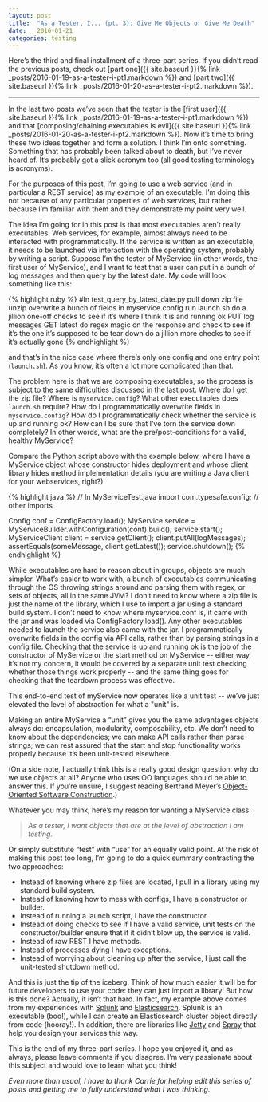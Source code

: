 ```yaml
---
layout: post
title:  "As a Tester, I... (pt. 3): Give Me Objects or Give Me Death"
date:   2016-01-21
categories: testing
---
```


Here’s the third and final installment of a three-part series.  If you didn’t read the previous posts, check out [part one]({{ site.baseurl }}{% link _posts/2016-01-19-as-a-tester-i-pt1.markdown %}) and
[part two]({{ site.baseurl }}{% link _posts/2016-01-20-as-a-tester-i-pt2.markdown %}).
<hr>
In the last two posts we’ve seen that the tester is the [first user]({{ site.baseurl }}{% link _posts/2016-01-19-as-a-tester-i-pt1.markdown %}) and that [composing/chaining executables is evil]({{ site.baseurl }}{% link _posts/2016-01-20-as-a-tester-i-pt2.markdown %}).  Now it’s time to bring these two ideas together and form a solution.  I think I’m onto something.  Something that has probably been talked about to death, but I’ve never heard of.  It’s probably got a slick acronym too (all good testing terminology is acronyms).

<p>For the purposes of this post, I’m going to use a web service (and in particular a REST service) as my example of an executable.  I’m doing this not because of any particular properties of web services, but rather because I’m familiar with them and they demonstrate my point very well.</p>

<p>The idea I’m going for in this post is that most executables aren’t really executables.  Web services, for example, almost always need to be interacted with programmatically.  If the service is written as an executable, it needs to be launched via interaction with the operating system, probably by writing a script.  Suppose I’m the tester of MyService (in other words, the first user of MyService), and I want to test that a user can put in a bunch of log messages and then query by the latest date.  My code will look something like this:</p>

{% highlight ruby %}
#In test_query_by_latest_date.py
pull down zip file
unzip
overwrite a bunch of fields in myservice.config
run launch.sh
do a jillion one-off checks to see if it’s where I think it is and running ok
PUT log messages
GET latest
do regex magic on the response and check to see if it’s the one it’s supposed to be
tear down
do a jillion more checks to see if it’s actually gone
{% endhighlight %}

and that’s in the nice case where there’s only one config and one entry point (`launch.sh`).  As you know, it’s often a lot more complicated than that.

The problem here is that we are composing executables, so the process is subject to the same difficulties discussed in the last post.  Where do I get the zip file?  Where is `myservice.config`?   What other executables does `launch.sh` require?  How do I programmatically overwrite fields in `myservice.config`? How do I programmatically check whether the service is up and running ok? How can I be sure that I’ve torn the service down completely?  In other words, what are the pre/post-conditions for a valid, healthy MyService?

<p>Compare the Python script above with the example below, where I have a MyService object whose constructor hides deployment and whose client library hides method implementation details (you are writing a Java client for your webservices, right?).</p>

{% highlight java %}
// In MyServiceTest.java
import com.typesafe.config;
// other imports

Config conf = ConfigFactory.load();
MyService service = MyServiceBuilder.withConfiguration(conf).build();
service.start();
MyServiceClient client = service.getClient();
client.putAll(logMessages);
assertEquals(someMessage, client.getLatest());
service.shutdown();
{% endhighlight %}

<p>While executables are hard to reason about in groups, objects are much simpler.  What’s easier to work with, a bunch of executables communicating through the OS throwing strings around and parsing them with regex, or sets of objects, all in the same JVM?  I don’t need to know where a zip file is, just the name of the library, which I use to import a jar using a standard build system.  I don’t need to know where myservice.conf is, it came with the jar and was loaded via ConfigFactory.load().   Any other executables needed to launch the service also came with the jar.  I programmatically overwrite fields in the config via API calls, rather than by parsing strings in a config file.  Checking that the service is up and running ok is the job of the constructor of MyService or the start method on MyService -- either way, it’s not my concern, it would be covered by a separate unit test checking whether those things work properly -- and the same thing goes for checking that the teardown process was effective.</p>

This end-to-end test of myService now operates like a unit test -- we’ve just  elevated the level of abstraction for what a  "unit" is.

<p>Making an entire MyService a &ldquo;unit&rdquo; gives you the same advantages objects always do:  encapsulation, modularity, composability, etc.  We don’t need to know about the dependencies; we can make API calls rather than parse strings; we can rest assured that the start and stop functionality works properly because it’s been unit-tested elsewhere.</p>

<p>(On a side note, I actually think this is a really good design question: why do we use objects at all?  Anyone who uses OO languages should be able to answer this.  If you’re unsure, I suggest reading Bertrand Meyer’s <a href="http://www.amazon.com/Object-Oriented-Software-Construction-CD-ROM-Edition/dp/0136291554">Object-Oriented Software Construction</a>.)</p>

<p>Whatever you may think, here’s my reason for wanting a MyService class:</p>

<blockquote><i>As a tester, I want objects that are at the level of abstraction I am testing.</i></blockquote>

<p>Or simply substitute &ldquo;test&rdquo; with &ldquo;use&rdquo; for an equally valid point.  At the risk of making this post too long, I’m going to do a quick summary contrasting the two approaches:</p>

<ul>
  <li>Instead of knowing where zip files are located, I pull in a library using my standard build system.</li>
  <li>Instead of knowing how to mess with configs, I have a constructor or builder.</li>
  <li>Instead of running a launch script, I have the constructor.</li>
  <li>Instead of doing checks to see if I have a valid service, unit tests on the constructor/builder ensure that if it didn’t blow up, the service is valid.</li>
  <li>Instead of raw REST I have methods.</li>
  <li>Instead of processes dying I have exceptions.</li>
  <li>Instead of worrying about cleaning up after the service, I just call the unit-tested shutdown method.</li>
</ul>

<p>And this is just the tip of the iceberg.  Think of how much easier it will be for future developers to use your code: they can just import a library!  But how is this done?  Actually, it isn’t that hard.  In fact, my example above comes from my experiences with <a href="http://www.splunk.com/">Splunk</a> and <a href="https://www.elastic.co/">Elasticsearch</a>.  Splunk is an executable (boo!), while I can create an Elasticsearch cluster object directly from code (hooray!).  In addition, there are libraries like <a href="http://www.eclipse.org/jetty/">Jetty</a> and <a href="http://spray.io/">Spray</a> that help you design your services this way.</p>

<p>This is the end of my three-part series.  I hope you enjoyed it, and as always, please leave comments if you disagree.  I’m very passionate about this subject and would love to learn what you think!</p>

<p><i>Even more than usual, I have to thank Carrie for helping edit this series of posts and getting me to fully understand what I was thinking.</i></p>

